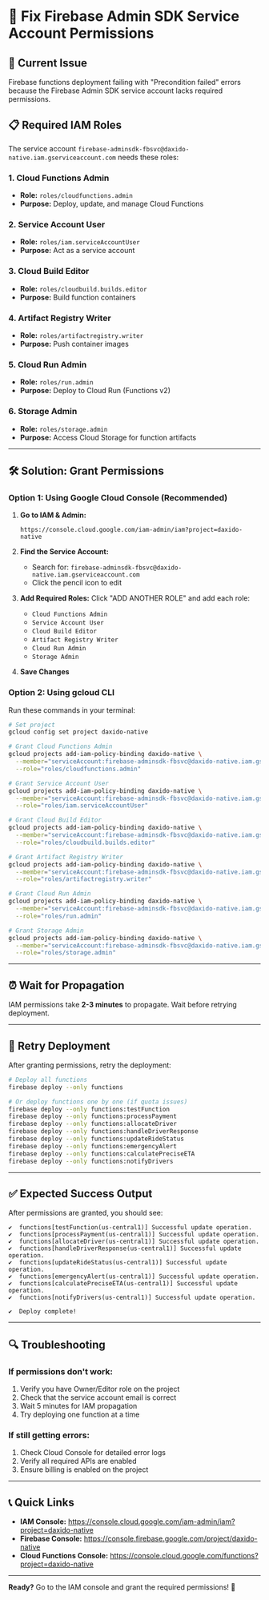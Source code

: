 # 🔧 Fix Firebase Admin SDK Service Account Permissions

## 🚨 **Current Issue**
Firebase functions deployment failing with "Precondition failed" errors because the Firebase Admin SDK service account lacks required permissions.

## 📋 **Required IAM Roles**

The service account `firebase-adminsdk-fbsvc@daxido-native.iam.gserviceaccount.com` needs these roles:

### **1. Cloud Functions Admin**
- **Role:** `roles/cloudfunctions.admin`
- **Purpose:** Deploy, update, and manage Cloud Functions

### **2. Service Account User**
- **Role:** `roles/iam.serviceAccountUser`
- **Purpose:** Act as a service account

### **3. Cloud Build Editor**
- **Role:** `roles/cloudbuild.builds.editor`
- **Purpose:** Build function containers

### **4. Artifact Registry Writer**
- **Role:** `roles/artifactregistry.writer`
- **Purpose:** Push container images

### **5. Cloud Run Admin**
- **Role:** `roles/run.admin`
- **Purpose:** Deploy to Cloud Run (Functions v2)

### **6. Storage Admin**
- **Role:** `roles/storage.admin`
- **Purpose:** Access Cloud Storage for function artifacts

---

## 🛠️ **Solution: Grant Permissions**

### **Option 1: Using Google Cloud Console (Recommended)**

1. **Go to IAM & Admin:**
   ```
   https://console.cloud.google.com/iam-admin/iam?project=daxido-native
   ```

2. **Find the Service Account:**
   - Search for: `firebase-adminsdk-fbsvc@daxido-native.iam.gserviceaccount.com`
   - Click the pencil icon to edit

3. **Add Required Roles:**
   Click "ADD ANOTHER ROLE" and add each role:
   - `Cloud Functions Admin`
   - `Service Account User`
   - `Cloud Build Editor`
   - `Artifact Registry Writer`
   - `Cloud Run Admin`
   - `Storage Admin`

4. **Save Changes**

### **Option 2: Using gcloud CLI**

Run these commands in your terminal:

```bash
# Set project
gcloud config set project daxido-native

# Grant Cloud Functions Admin
gcloud projects add-iam-policy-binding daxido-native \
  --member="serviceAccount:firebase-adminsdk-fbsvc@daxido-native.iam.gserviceaccount.com" \
  --role="roles/cloudfunctions.admin"

# Grant Service Account User
gcloud projects add-iam-policy-binding daxido-native \
  --member="serviceAccount:firebase-adminsdk-fbsvc@daxido-native.iam.gserviceaccount.com" \
  --role="roles/iam.serviceAccountUser"

# Grant Cloud Build Editor
gcloud projects add-iam-policy-binding daxido-native \
  --member="serviceAccount:firebase-adminsdk-fbsvc@daxido-native.iam.gserviceaccount.com" \
  --role="roles/cloudbuild.builds.editor"

# Grant Artifact Registry Writer
gcloud projects add-iam-policy-binding daxido-native \
  --member="serviceAccount:firebase-adminsdk-fbsvc@daxido-native.iam.gserviceaccount.com" \
  --role="roles/artifactregistry.writer"

# Grant Cloud Run Admin
gcloud projects add-iam-policy-binding daxido-native \
  --member="serviceAccount:firebase-adminsdk-fbsvc@daxido-native.iam.gserviceaccount.com" \
  --role="roles/run.admin"

# Grant Storage Admin
gcloud projects add-iam-policy-binding daxido-native \
  --member="serviceAccount:firebase-adminsdk-fbsvc@daxido-native.iam.gserviceaccount.com" \
  --role="roles/storage.admin"
```

---

## ⏰ **Wait for Propagation**

IAM permissions take **2-3 minutes** to propagate. Wait before retrying deployment.

---

## 🚀 **Retry Deployment**

After granting permissions, retry the deployment:

```bash
# Deploy all functions
firebase deploy --only functions

# Or deploy functions one by one (if quota issues)
firebase deploy --only functions:testFunction
firebase deploy --only functions:processPayment
firebase deploy --only functions:allocateDriver
firebase deploy --only functions:handleDriverResponse
firebase deploy --only functions:updateRideStatus
firebase deploy --only functions:emergencyAlert
firebase deploy --only functions:calculatePreciseETA
firebase deploy --only functions:notifyDrivers
```

---

## ✅ **Expected Success Output**

After permissions are granted, you should see:

```
✔  functions[testFunction(us-central1)] Successful update operation.
✔  functions[processPayment(us-central1)] Successful update operation.
✔  functions[allocateDriver(us-central1)] Successful update operation.
✔  functions[handleDriverResponse(us-central1)] Successful update operation.
✔  functions[updateRideStatus(us-central1)] Successful update operation.
✔  functions[emergencyAlert(us-central1)] Successful update operation.
✔  functions[calculatePreciseETA(us-central1)] Successful update operation.
✔  functions[notifyDrivers(us-central1)] Successful update operation.

✔  Deploy complete!
```

---

## 🔍 **Troubleshooting**

### **If permissions don't work:**
1. Verify you have Owner/Editor role on the project
2. Check that the service account email is correct
3. Wait 5 minutes for IAM propagation
4. Try deploying one function at a time

### **If still getting errors:**
1. Check Cloud Console for detailed error logs
2. Verify all required APIs are enabled
3. Ensure billing is enabled on the project

---

## 📞 **Quick Links**

- **IAM Console:** https://console.cloud.google.com/iam-admin/iam?project=daxido-native
- **Firebase Console:** https://console.firebase.google.com/project/daxido-native
- **Cloud Functions Console:** https://console.cloud.google.com/functions?project=daxido-native

---

**Ready?** Go to the IAM console and grant the required permissions! 🚀
